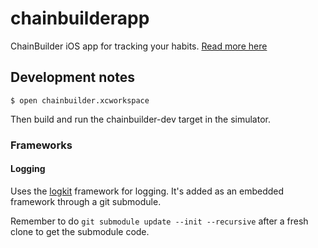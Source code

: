 # chainbuilderapp

ChainBuilder iOS app for tracking your habits. [Read more here](https://chainbuilderapp.morrdusk.net)


## Development notes

```$ pod install
$ open chainbuilder.xcworkspace
```

  Then build and run the chainbuilder-dev target in the simulator.

### Frameworks

#### Logging

Uses the [logkit](http://www.logkit.info) framework for logging. It's added as an embedded framework through a git submodule.

Remember to do `git submodule update --init --recursive` after a fresh clone to get the submodule code.
